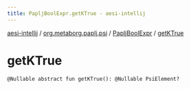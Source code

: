 ```yaml
---
title: PapljBoolExpr.getKTrue - aesi-intellij
---
```


[aesi-intellij](../../index.html) / [org.metaborg.paplj.psi](../index.html) / [PapljBoolExpr](index.html) / [getKTrue](.)

# getKTrue

`@Nullable abstract fun getKTrue(): @Nullable PsiElement?`